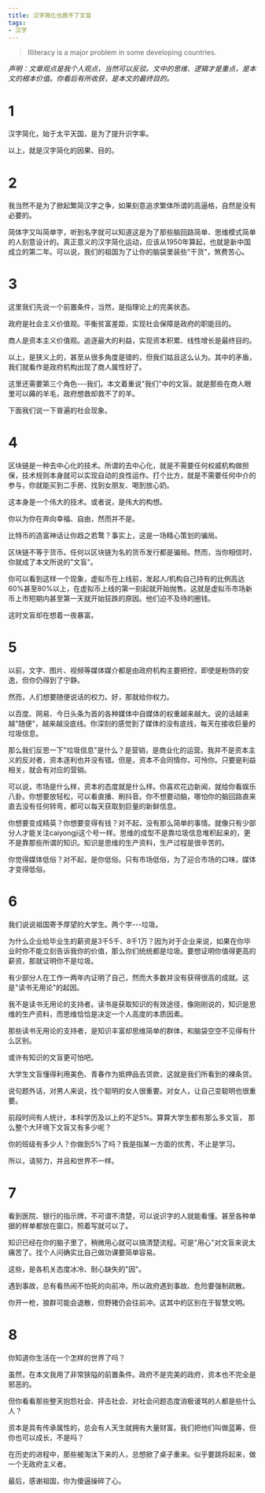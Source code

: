 ```yaml
---
title: 汉字简化也救不了文盲
tags:
- 汉字
---
```


> Illiteracy is a major problem in some developing countries.

*声明：文章观点是我个人观点，当然可以反驳。文中的思维、逻辑才是重点，是本文的根本价值。你看后有所收获，是本文的最终目的。*

# 1

汉字简化，始于太平天国，是为了提升识字率。

以上，就是汉字简化的因果、目的。

# 2

我当然不是为了掀起繁简汉字之争，如果刻意追求繁体所谓的高逼格，自然是没有必要的。

简体字又叫简单字，听到名字就可以知道这是为了那些脑回路简单、思维模式简单的人刻意设计的。真正意义的汉字简化运动，应该从1950年算起，也就是新中国成立的第二年。可以说，我们的祖国为了让你的脑袋里装些"干货"，煞费苦心。

# 3

这里我们先说一个前置条件，当然，是指理论上的完美状态。

政府是社会主义价值观。平衡贫富差距，实现社会保障是政府的职能目的。

商人是资本主义价值观。追逐最大的利益，实现资本积累、线性增长是最终目的。

以上，是狭义上的，甚至从很多角度是错的，但我们姑且这么认为。其中的矛盾，我们就看作是政府机构出现了商人属性好了。

这里还需要第三个角色---我们。本文着重说"我们"中的文盲。就是那些在商人眼里可以薅的羊毛，政府想救却救不了的羊。

下面我们说一下普遍的社会现象。

# 4

区块链是一种去中心化的技术。所谓的去中心化，就是不需要任何权威机构做担保，技术规则本身就可以实现自动的良性运作。打个比方，就是不需要任何中介的参与，你就能买到二手房、找到女朋友、喝到放心奶。

这本身是一个伟大的技术。或者说，是伟大的构想。

你以为你在奔向幸福、自由，然而并不是。

比特币的造富神话让你趋之若鹜？事实上，这是一场精心策划的骗局。

区块链不等于货币。任何以区块链为名的货币发行都是骗局。然而，当你相信时，你就成了本文所说的"文盲"。

你可以看到这样一个现象，虚拟币在上线前，发起人/机构自己持有的比例高达60%甚至80%以上，在虚拟币上线的第一刻起就开始抛售。这就是虚拟币市场新币上市短期内甚至第一天就开始狂跌的原因。他们迫不及待的圈钱。

这时文盲却在想着一夜暴富。

# 5

以前，文字、图片、视频等媒体媒介都是由政府机构主要把控，即使是粉饰的安逸，但你仍得到了宁静。

然而，人们想要随便说话的权力。好，那就给你权力。

以百度、网易、今日头条为首的各种媒体中自媒体的权重越来越大。说的话越来越"随便"，越来越没底线。你深刻的感觉到了媒体的没有底线，每天在接收巨量的垃圾信息。

那么我们反思一下"垃圾信息"是什么？是营销，是商业化的运营。我并不是资本主义的反对者，资本逐利也并没有错。但是，资本不会同情你，可怜你。只要是利益相关，就会有对应的营销。

可以说，市场是什么样，资本的态度就是什么样。你喜欢花边新闻，就给你看娱乐八卦。你想要放轻松，可以看直播、刷抖音。你不想要动脑，哪怕你的脑回路直来直去没有任何转弯，都可以每天获取到巨量的新鲜信息。

你想要变成精英？你想要变得有钱？对不起，没有那么简单的事情。就像只有少部分人才能关注caiyongji这个号一样。思维的成型不是靠垃圾信息堆积起来的，更不是靠那些所谓的知识。知识是思维的生产资料，生产过程是很辛苦的。

你觉得媒体低俗？对不起，是你低俗。只有市场低俗，为了迎合市场的口味，媒体才变得低俗。

# 6

我们说说祖国寄予厚望的大学生。两个字---垃圾。

为什么企业给毕业生的薪资是3千5千、8千1万？因为对于企业来说，如果在你毕业时你不能立刻告诉我你的价值，那么你们统统都是垃圾。要想证明你值得更高的薪资，那就证明你不是垃圾。

有少部分人在工作一两年内证明了自己，然而大多数并没有获得很高的成就。这是"读书无用论"的起因。

我不是读书无用论的支持者。读书是获取知识的有效途径，像刚刚说的，知识是思维的生产资料，而思维恰恰是决定一个人高度的本质因素。

那些读书无用论的支持者，是知识丰富却思维简单的群体，和脑袋空空不见得有什么区别。

或许有知识的文盲更可怕吧。

大学生文盲懂得利用美色、青春作为抵押品去贷款，这就是我们所看到的裸条贷。

说句题外话，对男人来说，找个聪明的女人很重要。对女人，让自己变聪明也很重要。

前段时间有人统计，本科学历及以上的不足5%。算算大学生都有那么多文盲， 那么整个大环境下文盲又有多少呢？

你的班级有多少人？你做到5%了吗？我是指某一方面的优秀，不止是学习。

所以，请努力，并且和世界不一样。

# 7

看到医院、银行的指示牌，不可谓不清楚，可以说识字的人就能看懂。甚至各种单据的样单都放在窗口，照着写就可以了。

知识已经在你的脑子里了，稍微用心就可以搞清楚流程。可是"用心"对文盲来说太痛苦了。找个人问确实比自己做功课要简单容易。

这些，是各机关态度冰冷、耐心缺失的"因"。

遇到事故，总有看热闹不怕死的向前冲。所以政府遇到事故、危险要强制疏散。

你开一枪，狼群可能会退散，但野猪仍会往前冲。这其中的区别在于智慧文明。

# 8

你知道你生活在一个怎样的世界了吗？

虽然，在本文我用了非常狭隘的前置条件。政府不是完美的政府，资本也不完全是邪恶的。

但你看看那些整天抱怨社会、抨击社会、对社会问题态度消极谩骂的人都是些什么人？

资本是具有传承属性的，总会有人天生就拥有大量财富。我们把他们叫做蓝筹，但你也可以成长，不是吗？

在历史的进程中，那些被淘汰下来的人，总想掀了桌子重来。似乎要跳将起来，做一个无政府主义者。

最后，感谢祖国，你为傻逼操碎了心。

